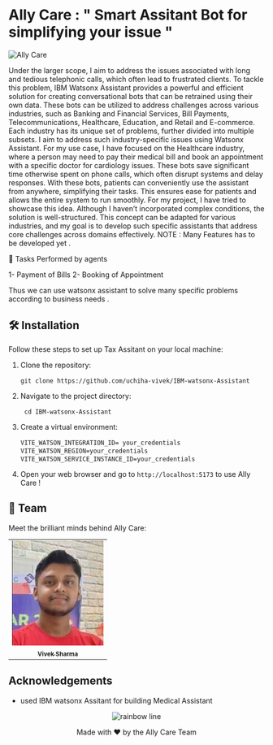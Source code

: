 
#  Ally Care  :  " Smart Assitant Bot for simplifying your issue  " 
 
![Ally Care](https://github.com/uchiha-vivek/IBM-watsonx-Assistant)

 

 Under the larger scope, I aim to address the issues associated with long and tedious telephonic calls, which often lead to frustrated clients. To tackle this problem, IBM Watsonx Assistant provides a powerful and efficient solution for creating conversational bots that can be retrained using their own data. These bots can be utilized to address challenges across various industries, such as Banking and Financial Services, Bill Payments, Telecommunications, Healthcare, Education, and Retail and E-commerce. Each industry has its unique set of problems, further divided into multiple subsets. I aim to address such industry-specific issues using Watsonx Assistant. For my use case, I have focused on the Healthcare industry, where a person may need to pay their medical bill and book an appointment with a specific doctor for cardiology issues. These bots save significant time otherwise spent on phone calls, which often disrupt systems and delay responses. With these bots, patients can conveniently use the assistant from anywhere, simplifying their tasks. This ensures ease for patients and allows the entire system to run smoothly. For my project, I have tried to showcase this idea. Although I haven’t incorporated complex conditions, the solution is well-structured. This concept can be adapted for various industries, and my goal is to develop such specific assistants that address core challenges across domains effectively.
 NOTE : Many Features has to be developed yet .

🚀 Tasks Performed by agents
 
 1- Payment of Bills
 2- Booking of Appointment

 Thus we can use watsonx assistant to solve many specific problems according to business needs . 

 

## 🛠️ Installation

Follow these steps to set up Tax Assitant on your local machine:

1. Clone the repository:
   ```
   git clone https://github.com/uchiha-vivek/IBM-watsonx-Assistant
   ```

2. Navigate to the project directory:
   ```
    cd IBM-watsonx-Assistant
   ```

3. Create a virtual environment:
   ```
   VITE_WATSON_INTEGRATION_ID= your_credentials
   VITE_WATSON_REGION=your_credentials
   VITE_WATSON_SERVICE_INSTANCE_ID=your_credentials

   ```

 

8. Open your web browser and go to `http://localhost:5173` to use Ally Care !

## 👥 Team

Meet the brilliant minds behind Ally Care:

<table>
  <tr style="display: flex; gap: 50px; justify-content: center;">
    <td align="center">
      <a href="https://www.linkedin.com/in/vivekuchiha/">
        <img src="images/Vivek.jpeg" width="180px;" alt="Vivek Sharma"/><br />
        <sub><b>Vivek Sharma</b><br></sub>
      </a>
    </td>
     
  </tr>
</table>



 

<!--
## 🤝 Contributing

We welcome contributions to Ally Care ! Please check out our [Contributing Guide](CONTRIBUTING.md) for guidelines on how to proceed.

## 📄 License

This project is licensed under the MIT License - see the [LICENSE](LICENSE) file for details.
-->
## Acknowledgements

- used IBM watsonx Assitant for building Medical Assistant

<p align="center">
  <img src="https://raw.githubusercontent.com/andreasbm/readme/master/assets/lines/rainbow.png" alt="rainbow line" />
</p>

<p align="center">
  Made with ❤️ by the Ally Care Team
</p>